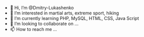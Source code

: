 - 👋 Hi, I’m @Dmitry-Lukashenko
- 👀 I’m interested in martial arts, extreme sport, hiking
- 🌱 I’m currently learning PHP, MySQL, HTML, CSS, Java Script
- 💞️ I’m looking to collaborate on ...
- 📫 How to reach me ...

<!---
Dmitry-Lukashenko/Dmitry-Lukashenko is a ✨ special ✨ repository because its `README.md` (this file) appears on your GitHub profile.
You can click the Preview link to take a look at your changes.
--->
